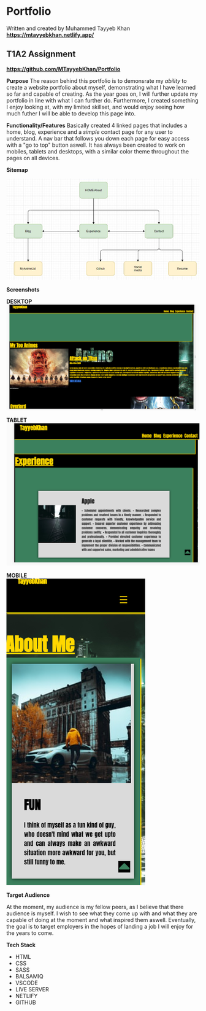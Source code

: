 # Portfolio
Written and created by Muhammed Tayyeb Khan
**https://mtayyebkhan.netlify.app/**

## T1A2 Assignment
**https://github.com/MTayyebKhan/Portfolio**

**Purpose**
The reason behind this portfolio is to demonsrate my *ability* to create a website portfolio about myself, demonstrating what I have learned so far and capable of creating. As the year goes on, I will further update my portfolio in line with what I can further do. Furthermore, I created something I enjoy looking at, with my limited skillset, and would enjoy seeing how much futher I will be able to develop this page into.

**Functionality/Features**
Basically created 4 linked pages that includes a home, blog, experience and a *simple* contact page for any user to understand. A nav bar that follows you down each page for easy access with a "go to top" button aswell. It has always been created to work on mobiles, tablets and desktops, with a similar color theme throughout the pages on all devices.

**Sitemap**

<img src="docs/sitemapimg.png">

**Screenshots**
<br>

**DESKTOP**
<br>
<img src="docs/desktop.png">

**TABLET**
<br>
<img src="docs/tablet.png">

**MOBILE**
<br>
<img src="docs/mobile.png">


**Target Audience**

At the moment, my audience is my fellow peers, as I believe that there audience is myself. I wish to see what they come up with and what they are capable of doing at the moment and what inspired them aswell. Eventually, the goal is to target employers in the hopes of landing a job I will enjoy for the years to come.

**Tech Stack**
* HTML
* CSS
* SASS
* BALSAMIQ
* VSCODE
* LIVE SERVER
* NETLIFY
* GITHUB
